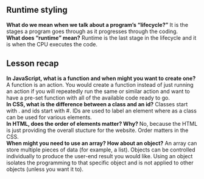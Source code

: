 <h2>Runtime styling</h2>
<b>What do we mean when we talk about a program’s “lifecycle?”</b>
It is the stages a program goes through as it progresses through the coding.
<br>
<b>What does “runtime” mean?</b>
Runtime is the last stage in the lifecycle and it is when the CPU executes the code.
<br>
<h2>Lesson recap</h2>
<b>In JavaScript, what is a function and when might you want to create one?</b>
A function is an action. You would create a function instead of just running an action if you will repeatedly run the same or similar action and want to have a pre-set function with all of the available code ready to go.
<br>
<b>In CSS, what is the difference between a class and an id?</b>
Classes start with . and ids start with #. IDs are used to label an element where as a class can be used for various elements.
<br>
<b>In HTML, does the order of elements matter? Why? </b>
No, because the HTML is just providing the overall stucture for the website. Order matters in the CSS.
<br>
<b>When might you need to use an array? How about an object?</b>
An array can store multiple pieces of data (for example, a list). Objects can be controlled individually to produce the user-end result you would like. Using an object isolates the programming to that specific object and is not applied to other objects (unless you want it to).
